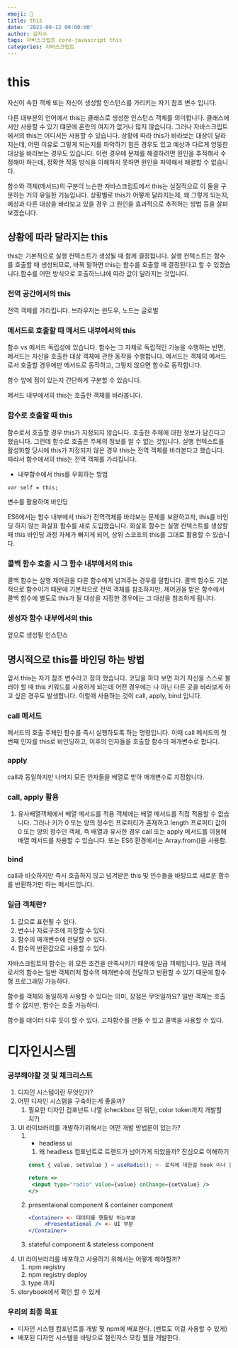 ```yaml
---
emoji: 🔮
title: this
date: '2022-09-12 00:00:00'
author: 김지수
tags: 자바스크립트 core-javascript this
categories: 자바스크립트
---
```


# this

자신이 속한 객체 또는 자신이 생성할 인스턴스를 가리키는 자기 참조 변수 입니다.

다른 대부분의 언어에서 this는 클래스로 생성한 인스턴스 객체를 의미합니다. 클래스에서만 사용할 수 있기 떄문에 혼란의 여지가 없거나 많지 않습니다. 그러나 자바스크립트에서의 this는 어디서든 사용할 수 있습니다. 상황에 따라 this가 바라보는 대상이 달라지는데, 어떤 이유로 그렇게 되는지를 파악하기 힘든 경우도 있고 예상과 다르게 엉뚱한 대상을 바라보는 경우도 있습니다. 이런 경우에 문제를 해결하려면 원인을 추적해서 수정해야 하는데, 정확한 작동 방식을 이해하지 못하면 원인을 파악해서 해결할 수 없습니다. 

함수와 객체(메서드)의 구분이 느슨한 자바스크립트에서 this는 실질적으로 이 둘을 구분하는 거의 유일한 기능입니다. 상황별로 this가 어떻게 달라지는제, 왜 그렇게 되는지, 예상과 다른 대상을 바라보고 있을 경우 그 원인을 효과적으로 추적하는 방법 등을 살펴보겠습니다.

## 상황에 따라 달라지는 this
this는 기본적으로 실행 컨텍스트가 생성될 때 함께 결정됩니다. 실행 컨텍스트는 함수를 호출할 때 생성되므로, 바꿔 말하면 this는 함수를 호출할 때 결정된다고 할 수 있겠습니다.함수를 어떤 방식으로 호출하느냐에 따라 값이 달라지는 것입니다.

### 전역 공간에서의 this
전역 객체를 가리킵니다. 브라우저는 윈도우, 노드는 글로벌

### 메서드로 호출할 때 메서드 내부에서의 this
함수 vs 메서드
독립성에 있습니다. 함수는 그 자체로 독립적인 기능을 수행하는 반면, 메서드는 자신을 호출한 대상 객체에 관한 동작을 수행합니다.
메서드는 객체의 메서드로서 호출할 경우에만 메서드로 동작하고, 그렇지 않으면 함수로 동작합니다.

함수 앞에 점이 있는지 간단하게 구분할 수 있습니다.

메서드 내부에서의 this는 호출한 객체를 바라봅니다.

### 함수로 호출할 때 this
함수로서 호출할 경우 this가 지정되지 않습니다. 호출한 주체에 대한 정보가 담긴다고 했습니다. 그런데 함수로 호출은 주체의 정보를 알 수 없는 것입니다. 실행 컨텍스트를 활성화할 당시에 this가 지정되지 않은 경우 this는 전역 객체를 바라본다고 했습니다. 따라서 함수에서의 this는 전역 객체를 가리킵니다.

* 내부함수에서 this를 우회하는 방법
```
var self = this; 
```
변수를 활용하여 바인딩

ES6에서는 함수 내부에서 this가 전역객체를 바라보는 문제를 보완하고자, this를 바인딩 하지 않는 화살표 함수를 새로 도입했습니다. 화살표 함수는 실행 컨텍스트를 생성할 때 this 바인딩 과정 자체가 빠지게 되어, 상위 스코프의 this를 그대로 활용할 수 있습니다.

### 콜백 함수 호출 시 그 함수 내부에서의 this
콜백 함수는 실행 제어권을 다른 함수에게 넘겨주는 경우를 말합니다.
콜백 함수도 기본적으로 함수이기 때문에 기본적으로 전역 객체를 참조하지만, 제어권을 받은 함수에서 콜백 함수에 별도로 this가 될 대상을 지정한 경우에는 그 대상을 참조하게 됩니다.

### 생성자 함수 내부에서의 this
앞으로 생성될 인스턴스

## 명시적으로 this를 바인딩 하는 방법
앞서 this는 자기 참조 변수라고 정의 했습니다. 코딩을 하다 보면 자기 자신을 스스로 불러야 할 때 this 키워드를 사용하게 되는데 어떤 경우에는 나 아닌 다른 곳을 바라보게 하고 싶은 경우도 발생합니다. 이럴때 사용하는 것이 call, apply, bind 입니다.
### call 메서드
메서드의 호출 주체인 함수를 즉시 실행하도록 하는 명령입니다. 이때 call 메서드의 첫 번째 인자를 this로 바인딩하고, 이후의 인자들을 호출할 함수의 매개변수로 합니다.

### apply
call과 동일하지만 나머지 모든 인자들을 배열로 받아 매개변수로 지정합니다.

### call, apply 활용 

1. 유사배열객체에서 배열 메서드를 적용
객체에는 배열 메서드를 직접 적용할 수 없습니다. 그러나 키가 0 또는 양의 정수인 프로퍼티가 존재하고 length 프로퍼티 값이 0 또는 양의 정수인 객체, 즉 배열과 유사한 경우 call 또는 apply 메서드를 이용해 배열 메서드를 차용할 수 있습니다. 또는 ES6 환경에서는 Array.from()을 사용함.


### bind
call과 비슷하지만 즉시 호출하지 않고 넘겨받은 this 및 인수들을 바탕으로 새로운 함수를 반환하기만 하는 메서드입니다. 

### 일급 객체란?
1. 값으로 표현될 수 있다.
2. 변수나 자료구조에 저장할 수 있다.
3. 함수의 매개변수에 전달할 수 있다. 
4. 함수의 반환값으로 사용할 수 있다.

자바스크립트의 함수는 위 모든 조건을 만족시키기 때문에 일급 객체입니다. 
일급 객체로서의 함수는 일반 객체러처 함수의 매개변수에 전달하고 반환할 수 있기 때문에 함수형 프로그래밍 가능하다.

함수를 객체와 동일하게 사용할 수 있다는 의미, 장점은 무엇일까요?
일반 객체는 호출할 수 없지만, 함수는 호출 가능하다.

함수를 데이터 다루 듯이 할 수 있다.
고차함수를 만들 수 있고 콜백을 사용할 수 있다.



# 디자인시스템

### 공부해야할 것 및 체크리스트

1. 디자인 시스템이란 무엇인가?
2. 어떤 디자인 시스템을 구축하는게 좋을까?
    1. 필요한 디자인 컴포넌트 나열 (checkbox 던 뭐던, color token까지 개발할지?)
3. UI 라이브러리를 개발하기위해서는 어떤 개발 방법론이 있는가?
    1. *  headless ui 
        1. 왜 headless 컴포넌트로 트랜드가 넘어가게 되었을까? 진심으로 이해하기
        
        ```jsx
        const { value, setValue } = useRadio(); <- 로직에 대한걸 hook 이나 함수로 숨김
        
        return <>
         <input type="radio" value={value} onChange={setValue} />
        </>
        ```
        
    2. presentaional component & container component
        
        ```jsx
        <Container> <- 데이터를 핸들링 하는부분
        	 <Presentational /> <- UI 부분
        </Container>
        ```
        
    3. stateful component & stateless component
4. UI 라이브러리를 배포하고 사용하기 위해서는 어떻게 해야할까?
    1. npm registry 
    2. npm registry deploy
    3. type 까지
5. storybook에서 확인 할 수 있게

### 우리의 최종 목표

- 디자인 시스템 컴포넌트를 개발 및 npm에 배포한다. (멘토도 이걸 사용할 수 있게)
- 배포된 디자인 시스템을 바탕으로 챌린저스 모킹 웹을 개발한다.